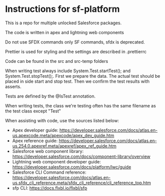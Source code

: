 # Instructions for sf-platform

This is a repo for multiple unlocked Salesforce packages.

The code is written in apex and lightning web components

Do not use SFDX commands only SF commands, sfdx is deprecated.

Prettier is used for styling and the settings are described in .prettierrc

Code can be found in the src and src-temp folders

When writing test always include System.Test.startTest(); and System.Test.stopTest();. First we prepare the data. The actual test should be placed in side start and stop test. Then we confirm the test results with asserts.

Tests are defined by the @IsTest annotation.

When writing tests, the class we're testing often has the same filename as the test class except "Test"

When assisting with code, use the sources listed below:

- Apex developer guide: https://developer.salesforce.com/docs/atlas.en-us.apexcode.meta/apexcode/apex_dev_guide.htm
- Apex reference guide: https://developer.salesforce.com/docs/atlas.en-us.254.0.apexref.meta/apexref/apex_ref_guide.htm
- Salesforce web component library: https://developer.salesforce.com/docs/component-library/overview
- Lightning web component developer guide: https://developer.salesforce.com/docs/platform/lwc/guide
- Salesforce CLI Command reference: https://developer.salesforce.com/docs/atlas.en-us.sfdx_cli_reference.meta/sfdx_cli_reference/cli_reference_top.htm
- sfp CLI: https://docs.flxbl.io/flxbl/sfp
